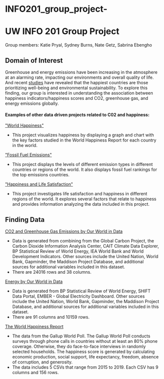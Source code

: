 # INFO201_group_project-

# UW INFO 201 Group Project

Group members: Katie Pryal, Sydney Burns, Nate Getz, Sabrina Ebengho

## Domain of Interest

Greenhouse and energy emissions have been increasing in the atmosphere at an alarming rate, impacting our environments and overall quality of life. And recent [studies](https://www.gfmag.com/global-data/non-economic-data/happiest-countries) have revealed that the happiest countries are those prioritizing well-being and environmental sustainability. To explore this finding, our group is interested in understanding the association between happiness indicators/happiness scores and CO2, greenhouse gas, and energy emissions globally.

#### Examples of other data driven projects related to C02 and happiness:

["World Happiness"](http://www.alexanderbastidasfry.com/happy/)
- This project visualizes happiness by displaying a graph and chart with the key factors studied in the World Happiness Report for each country in the world.

["Fossil Fuel Emissions"](http://www.globalcarbonatlas.org/en/CO2-emissions)
- This project displays the levels of different emission types in different countries or regions of the world. It also displays fossil fuel rankings for the top emissions countries.

["Happiness and Life Satisfaction"](https://ourworldindata.org/happiness-and-life-satisfaction)
- This project investigates life satisfaction and happiness in different regions of the world. It explores several factors that relate to happiness and provides information analyzing the data included in this project.

## Finding Data

[CO2 and Greenhouse Gas Emissions by Our World in Data](https://github.com/owid/co2-data#%EF%B8%8F-download-our-complete-co2-and-greenhouse-gas-emissions-dataset--csv--xlsx--json)
- Data is generated from combining from the Global Carbon Project, the Carbon Dioxide Information Analysis Center, CAIT Climate Data Explorer, BP Statistical Review of World Energy, IEA World Bank and World Development Indicators. Other sources include the United Nation, World Bank, Gapminder, the Maddison Project Database, and additional sources for additional variables included in this dataset.
- There are 24016 rows and 38 columns.


[Energy by Our World in Data](https://github.com/owid/energy-data)
- Data is generated from BP Statistical Review of World Energy, SHIFT Data Portal, EMBER - Global Electricity Dashboard. Other sources include the United Nation, World Bank, Gapminder, the Maddison Project Database, and additional sources for additional variables included in this dataset.
- There are 91 columns and 10159 rows.

[The World Happiness Report](https://www.kaggle.com/unsdsn/world-happiness)
- The data from the Gallup World Poll. The Gallup World Poll conducts surveys through phone calls in countries without at least an 80% phone coverage. Otherwise, they do face-to-face interviews in randomly selected households. The happiness score is generated by calculating economic production, social support, life expectancy, freedom, absence of corruption, and generosity.
- The data includes 5 CSVs that range from 2015 to 2019. Each CSV has 9 columns and 156 rows.
